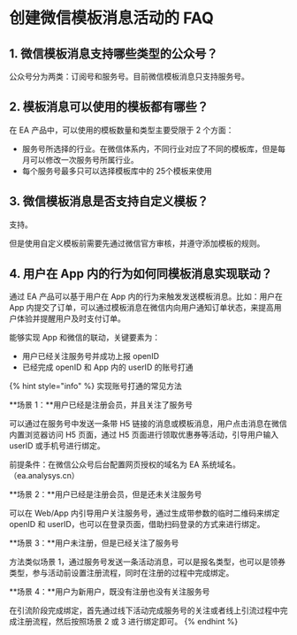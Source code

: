 # 创建微信模板消息活动的 FAQ

## 1. 微信模板消息支持哪些类型的公众号？

公众号分为两类：订阅号和服务号。目前微信模板消息只支持服务号。

## 2. 模板消息可以使用的模板都有哪些？

在 EA 产品中，可以使用的模板数量和类型主要受限于 2 个方面：

* 服务号所选择的行业。在微信体系内，不同行业对应了不同的模板库，但是每月可以修改一次服务号所属行业。
* 每个服务号最多只可以选择模板库中的 25个模板来使用

## 3. 微信模板消息是否支持自定义模板？

支持。

但是使用自定义模板前需要先通过微信官方审核，并遵守添加模板的规则。

## 4. 用户在 App 内的行为如何同模板消息实现联动？

通过 EA 产品可以基于用户在 App 内的行为来触发发送模板消息。比如：用户在 App 内提交了订单，可以通过模板消息在微信内向用户通知订单状态，来提高用户体验并提醒用户及时支付订单。

能够实现 App 和微信的联动，关键要素为：

* 用户已经关注服务号并成功上报 openID
* 已经完成 openID 和 App 内的 userID 的账号打通

{% hint style="info" %}
实现账号打通的常见方法

**场景 1：**用户已经是注册会员，并且关注了服务号

可以通过在服务号中发送一条带 H5 链接的消息或模板消息，用户点击消息在微信内置浏览器访问 H5 页面，通过 H5 页面进行领取优惠券等活动，引导用户输入 userID 或手机号进行绑定。

前提条件：在微信公众号后台配置网页授权的域名为 EA 系统域名。（ea.analysys.cn）

**场景 2：**用户已经是注册会员，但是还未关注服务号

可以在 Web/App 内引导用户关注服务号，通过生成带参数的临时二维码来绑定 openID 和 userID，也可以在登录页面，借助扫码登录的方式来进行绑定。

**场景 3：**用户未注册，但是已经关注了服务号

方法类似场景 1，通过服务号发送一条活动消息，可以是报名类型，也可以是领券类型，参与活动前设置注册流程，同时在注册的过程中完成绑定。

**场景 4：**用户为新用户，既没有注册也没有关注服务号

在引流阶段完成绑定，首先通过线下活动完成服务号的关注或者线上引流过程中完成注册流程，然后按照场景 2 或 3 进行绑定即可。
{% endhint %}

##





